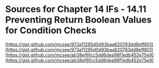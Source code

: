 # Sources for Chapter 14 IFs - 14.11 Preventing Return Boolean Values for Condition Checks

[https://gist.github.com/mcsee/973a11295d0d93baa620763dd8eff801](https://gist.github.com/mcsee/973a11295d0d93baa620763dd8eff801)
[https://gist.github.com/mcsee/ab38ef6fcc5dd6dea98f1edb452e75e9](https://gist.github.com/mcsee/ab38ef6fcc5dd6dea98f1edb452e75e9)